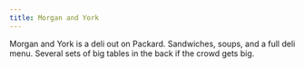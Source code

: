```yaml
---
title: Morgan and York
---
```

Morgan and York is a deli out on Packard. Sandwiches, soups,
and a full deli menu. Several sets of big tables in the back
if the crowd gets big.
